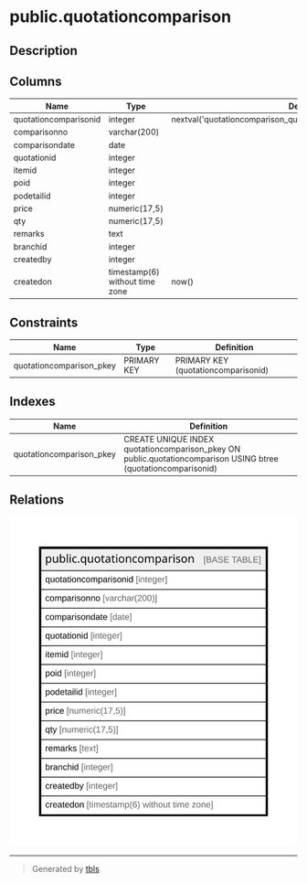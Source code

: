 # public.quotationcomparison

## Description

## Columns

| Name | Type | Default | Nullable | Children | Parents | Comment |
| ---- | ---- | ------- | -------- | -------- | ------- | ------- |
| quotationcomparisonid | integer | nextval('quotationcomparison_quotationcomparisonid_seq'::regclass) | false |  |  |  |
| comparisonno | varchar(200) |  | true |  |  |  |
| comparisondate | date |  | true |  |  |  |
| quotationid | integer |  | true |  |  |  |
| itemid | integer |  | true |  |  |  |
| poid | integer |  | true |  |  |  |
| podetailid | integer |  | true |  |  |  |
| price | numeric(17,5) |  | true |  |  |  |
| qty | numeric(17,5) |  | true |  |  |  |
| remarks | text |  | true |  |  |  |
| branchid | integer |  | true |  |  |  |
| createdby | integer |  | true |  |  |  |
| createdon | timestamp(6) without time zone | now() | true |  |  |  |

## Constraints

| Name | Type | Definition |
| ---- | ---- | ---------- |
| quotationcomparison_pkey | PRIMARY KEY | PRIMARY KEY (quotationcomparisonid) |

## Indexes

| Name | Definition |
| ---- | ---------- |
| quotationcomparison_pkey | CREATE UNIQUE INDEX quotationcomparison_pkey ON public.quotationcomparison USING btree (quotationcomparisonid) |

## Relations

![er](public.quotationcomparison.svg)

---

> Generated by [tbls](https://github.com/k1LoW/tbls)
